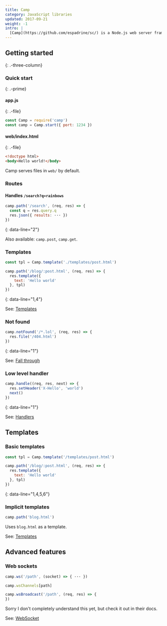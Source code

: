 ```yaml
---
title: Camp
category: JavaScript libraries
updated: 2017-09-21
weight: -1
intro: |
  [Camp](https://github.com/espadrine/sc/) is a Node.js web server framework. This guide targets Camp v17.x.
---
```


Getting started
---------------
{: .-three-column}

### Quick start
{: .-prime}

#### app.js
{: .-file}

```js
const Camp = require('camp')
const camp = Camp.start({ port: 1234 })
```

#### web/index.html
{: .-file}

```html
<!doctype html>
<body>Hello world!</body>
```

Camp serves files in `web/` by default.

### Routes

#### Handles `/search?q=rainbows`

```js
camp.path('/search', (req, res) => {
  const q = res.query.q
  res.json({ results: ··· })
})
```
{: data-line="2"}

Also available: `camp.post`, `camp.get`.

### Templates

```js
const tpl = Camp.template('./templates/post.html')

camp.path('/blog/:post.html', (req, res) => {
  res.template({
    text: 'Hello world'
  }, tpl)
})
```
{: data-line="1,4"}

See: [Templates](https://github.com/espadrine/sc/blob/master/doc/Readme.md#templates)

### Not found

```js
camp.notFound('/*.lol', (req, res) => {
  res.file('/404.html')
})
```
{: data-line="1"}

See: [Fall through](https://github.com/espadrine/sc/blob/master/doc/Readme.md#fall-through)

### Low level handler

```js
camp.handle((req, res, next) => {
  res.setHeader('X-Hello', 'world')
  next()
})
```
{: data-line="1"}

See: [Handlers](https://github.com/espadrine/sc/blob/master/doc/Readme.md#handlers)

Templates
---------

### Basic templates

```js
const tpl = Camp.template('/templates/post.html')

camp.path('/blog/:post.html', (req, res) => {
  res.template({
    text: 'Hello world'
  }, tpl)
})
```
{: data-line="1,4,5,6"}

### Implicit templates

```js
camp.path('blog.html')
```

Uses `blog.html` as a template.

See: [Templates](https://github.com/espadrine/sc/blob/master/doc/Readme.md#templates)

Advanced features
-----------------

### Web sockets

```js
camp.ws('/path', (socket) => { ··· })
```

```js
camp.wsChannels[path]
```

```js
camp.wsBroadcast('/path', (req, res) => {
})
```

Sorry I don't completely understand this yet, but check it out in their docs.

See: [WebSocket](https://github.com/espadrine/sc/blob/master/doc/Readme.md#websocket)
